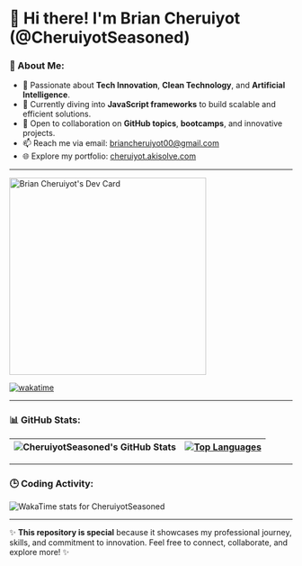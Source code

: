 # 👋 Hi there! I'm Brian Cheruiyot (@CheruiyotSeasoned)

### 👀 About Me:
- 🌟 Passionate about **Tech Innovation**, **Clean Technology**, and **Artificial Intelligence**.
- 🌱 Currently diving into **JavaScript frameworks** to build scalable and efficient solutions.
- 💞️ Open to collaboration on **GitHub topics**, **bootcamps**, and innovative projects.
- 📫 Reach me via email: [briancheruiyot00@gmail.com](mailto:briancheruiyot00@gmail.com)
- 🌐 Explore my portfolio: [cheruiyot.akisolve.com](https://cheruiyot.akisolve.com)

---

<a href="https://app.daily.dev/briancheruiyot">
  <img src="https://api.daily.dev/devcards/v2/007AefkoQQQNDSvAju1KA.png?type=default&r=ito" width="350" alt="Brian Cheruiyot's Dev Card"/>
</a>

[![wakatime](https://wakatime.com/badge/user/ca21c3c6-821a-434f-81e5-3fb2d759d85f/project/246b0fac-319a-47e6-815b-5fc7ebf1a627.svg)](https://wakatime.com/badge/user/ca21c3c6-821a-434f-81e5-3fb2d759d85f/project/246b0fac-319a-47e6-815b-5fc7ebf1a627)

---

### 📊 GitHub Stats:

| ![CheruiyotSeasoned's GitHub Stats](https://github-readme-stats.vercel.app/api?username=CheruiyotSeasoned&theme=radical&show_icons=true&count_private=true) | [![Top Languages](https://github-readme-stats.vercel.app/api/top-langs/?username=CheruiyotSeasoned&layout=compact&langs_count=8&theme=radical)](https://github.com/CheruiyotSeasoned/github-readme-stats) |
| :---: | :---: |

---

### 🕒 Coding Activity:
<img src="https://wakatime.com/share/@ca21c3c6-821a-434f-81e5-3fb2d759d85f/8593a64a-d395-41da-8e03-83c67386c49d.svg" alt="WakaTime stats for CheruiyotSeasoned"/>

---

✨ **This repository is special** because it showcases my professional journey, skills, and commitment to innovation. Feel free to connect, collaborate, and explore more! ✨
